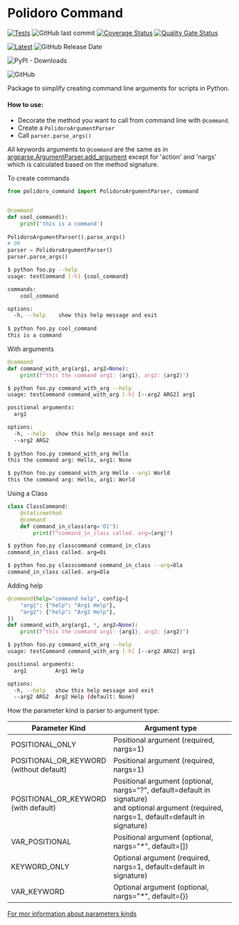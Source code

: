 # Polidoro Command
[![Tests](https://github.com/heitorpolidoro/polidoro-command/actions/workflows/push.yml/badge.svg)](https://github.com/heitorpolidoro/polidoro-command/actions/workflows/push.yml)
![GitHub last commit](https://img.shields.io/github/last-commit/heitorpolidoro/polidoro-command)
[![Coverage Status](https://coveralls.io/repos/github/heitorpolidoro/polidoro-command/badge.svg?branch=master)](https://coveralls.io/github/heitorpolidoro/polidoro-command?branch=master)
[![Quality Gate Status](https://sonarcloud.io/api/project_badges/measure?project=heitorpolidoro_polidoro-command&metric=alert_status)](https://sonarcloud.io/summary/new_code?id=heitorpolidoro_polidoro-command)

[![Latest](https://img.shields.io/github/release/heitorpolidoro/polidoro-command.svg?label=latest)](https://github.com/heitorpolidoro/polidoro-command/releases/latest)
![GitHub Release Date](https://img.shields.io/github/release-date/heitorpolidoro/polidoro-command)

![PyPI - Downloads](https://img.shields.io/pypi/dm/polidoro-command?label=PyPi%20Downloads)

![GitHub](https://img.shields.io/github/license/heitorpolidoro/polidoro-command)

Package to simplify creating command line arguments for scripts in Python.

#### How to use:

- Decorate the method you want to call from command line with `@command`.
- Create a `PolidoroArgumentParser`
- Call `parser.parse_args()`

All keywords arguments to `@command` are the same as in [argparse.ArgumentParser.add_argument](https://docs.python.org/3.7/library/argparse.html#the-add-argument-method) except for 'action' and 'nargs' 
which is calculated based on the method signature.

To create commands

```python
from polidoro_command import PolidoroArgumentParser, command


@command
def cool_command():
    print('this is a command')
    
PolidoroArgumentParser().parse_args()
# OR
parser = PolidoroArgumentParser()
parser.parse_args()
```
```bash
$ python foo.py --help
usage: testCommand [-h] {cool_command}

commands:
    cool_command

options:
  -h, --help    show this help message and exit
  
$ python foo.py cool_command
this is a command
```
With arguments

```python
@command
def command_with_arg(arg1, arg2=None):
    print(f"this the command arg1: {arg1}, arg2: {arg2}")
```
```bash
$ python foo.py command_with_arg --help
usage: testCommand command_with_arg [-h] [--arg2 ARG2] arg1

positional arguments:
  arg1

options:
  -h, --help   show this help message and exit
  --arg2 ARG2
  
$ python foo.py command_with_arg Hello
this the command arg: Hello, arg1: None

$ python foo.py command_with_arg Hello --arg1 World
this the command arg: Hello, arg1: World
```

Using a Class
```python
class ClassCommand:
    @staticmethod
    @command
    def command_in_class(arg='Oi'):
        print(f"command_in_class called. arg={arg}")
```
```bash
$ python foo.py classcommand command_in_class
command_in_class called. arg=Oi

$ python foo.py classcommand command_in_class --arg=Ola
command_in_class called. arg=Ola
```

Adding help
```python
@command(help="command help", config={
    "arg1": {"help": "Arg1 Help"},
    "arg2": {"help": "Arg2 Help"},
})
def command_with_arg(arg1, *, arg2=None):
    print(f"this the command arg1: {arg1}, arg2: {arg2}")
```
```bash
$ python foo.py command_with_arg --help
usage: testCommand command_with_arg [-h] [--arg2 ARG2] arg1

positional arguments:
  arg1         Arg1 Help

options:
  -h, --help   show this help message and exit
  --arg2 ARG2  Arg2 Help (default: None)
```

How the parameter kind is parser to argument type:

| Parameter Kind                               | Argument type                                                                                                                                        |
|----------------------------------------------|------------------------------------------------------------------------------------------------------------------------------------------------------|
| POSITIONAL_ONLY                              | Positional argument (required, nargs=1)                                                                                                              |
| POSITIONAL_OR_KEYWORD <br> (without default) | Positional argument (required, nargs=1)                                                                                                              |
| POSITIONAL_OR_KEYWORD <br> (with default)    | Positional argument (optional, nargs="?", default=default in signature) <br> and optional argument (required, nargs=1, default=default in signature) |
| VAR_POSITIONAL                               | Positional argument (optional, nargs="*", default=[])                                                                                                |
| KEYWORD_ONLY                                 | Optional argument (required, nargs=1, default=default in signature)                                                                                  |
| VAR_KEYWORD                                  | Optional argument (optional, nargs="*", default={})                                                                                                  |

[For mor information about parameters kinds](https://docs.python.org/3/library/inspect.html#inspect.Parameter.kind)